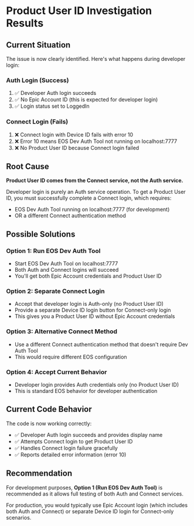 # Product User ID Investigation Results

## Current Situation

The issue is now clearly identified. Here's what happens during developer login:

### Auth Login (Success)
1. ✅ Developer Auth login succeeds
2. ✅ No Epic Account ID (this is expected for developer login)
3. ✅ Login status set to LoggedIn

### Connect Login (Fails)
1. ❌ Connect login with Device ID fails with error 10
2. ❌ Error 10 means EOS Dev Auth Tool not running on localhost:7777
3. ❌ No Product User ID because Connect login failed

## Root Cause

**Product User ID comes from the Connect service, not the Auth service.**

Developer login is purely an Auth service operation. To get a Product User ID, you must successfully complete a Connect login, which requires:

- EOS Dev Auth Tool running on localhost:7777 (for development)
- OR a different Connect authentication method

## Possible Solutions

### Option 1: Run EOS Dev Auth Tool
- Start EOS Dev Auth Tool on localhost:7777
- Both Auth and Connect logins will succeed
- You'll get both Epic Account credentials and Product User ID

### Option 2: Separate Connect Login
- Accept that developer login is Auth-only (no Product User ID)
- Provide a separate Device ID login button for Connect-only login
- This gives you a Product User ID without Epic Account credentials

### Option 3: Alternative Connect Method
- Use a different Connect authentication method that doesn't require Dev Auth Tool
- This would require different EOS configuration

### Option 4: Accept Current Behavior
- Developer login provides Auth credentials only (no Product User ID)
- This is standard EOS behavior for developer authentication

## Current Code Behavior

The code is now working correctly:
- ✅ Developer Auth login succeeds and provides display name
- ✅ Attempts Connect login to get Product User ID
- ✅ Handles Connect login failure gracefully
- ✅ Reports detailed error information (error 10)

## Recommendation

For development purposes, **Option 1 (Run EOS Dev Auth Tool)** is recommended as it allows full testing of both Auth and Connect services.

For production, you would typically use Epic Account login (which includes both Auth and Connect) or separate Device ID login for Connect-only scenarios.